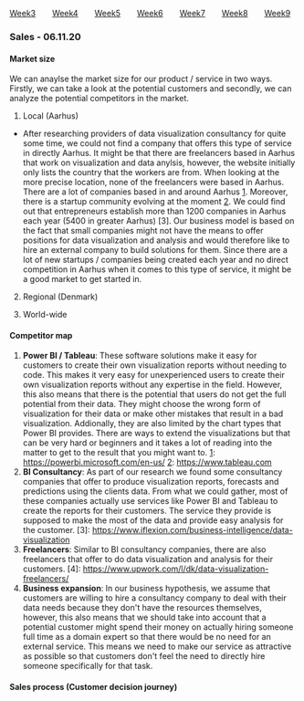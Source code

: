 [Week3](../README.md) &ensp;&ensp;&ensp; [Week4](./week4.md) &ensp;&ensp;&ensp; [Week5](./week5.md) &ensp;&ensp;&ensp; [Week6](./week6.md)
&ensp;&ensp;&ensp; [Week7](./week7.md) &ensp;&ensp;&ensp; [Week8](./week8.md) &ensp;&ensp;&ensp; [Week9](./week9.md)

### Sales - 06.11.20

#### Market size 

We can anaylse the market size for our product / service in two ways. Firstly, we can take a look at the potential customers and secondly, we can analyze the potential competitors in the market.

1. Local (Aarhus)
  - After researching providers of data visualization consultancy for quite some time, we could not find a company that offers this type of service in directly Aarhus. It might be that there are freelancers based in Aarhus that work on visualization and data anylsis, however, the website initially only lists the country that the workers are from. When looking at the more precise location, none of the freelancers were based in Aarhus. 
There are a lot of companies based in and around Aarhus [1]. Moreover, there is a startup community evolving at the moment [2]. We could find out that entrepreneurs establish more than 1200 companies in Aarhus each year (5400 in greater Aarhus) [3]. Our business model is based on the fact that small companies might not have the means to offer positions for data visualization and analysis and would therefore like to hire an external company to build solutions for them. Since there are a lot of new startups / companies being created each year and no direct competition in Aarhus when it comes to this type of service, it might be a good market to get started in. 
2. Regional (Denmark) 

3. World-wide


[1]: https://www.crunchbase.com/hub/aarhus-companies 
[1]: https://www.aarsome.com 
[2]: https://citybrand.aarhus.dk/media/36053/2019-05-28_do_business_with_aarhus_.pdf


#### Competitor map 
1. __Power BI / Tableau__: These software solutions make it easy for customers to create their own visualization reports without needing to code. This makes it very easy for unexperienced users to create their own visualization reports without any expertise in the field. However, this also means that there is the potential that users do not get the full potential from their data. They might choose the wrong form of visualization for their data or make other mistakes that result in a bad visualization. Addionally, they are also limited by the chart types that Power BI provides. There are ways to extend the visualizations but that can be very hard or beginners and it takes a lot of reading into the matter to get to the result that you might want to. 
[1]: https://powerbi.microsoft.com/en-us/ 
[2]: https://www.tableau.com
2. __BI Consultancy__: As part of our research we found some consultancy companies that offer to produce visualization reports, forecasts and predictions using the clients data. From what we could gather, most of these companies actually use services like Power BI and Tableau to create the reports for their customers. The service they provide is supposed to make the most of the data and provide easy analysis for the customer. 
[3]: https://www.iflexion.com/business-intelligence/data-visualization
3. __Freelancers__: Similar to BI consultancy companies, there are also freelancers that offer to do data visualization and analysis for their customers. 
[4]: https://www.upwork.com/l/dk/data-visualization-freelancers/
4. __Business expansion__: In our business hypothesis, we assume that customers are willing to hire a consultancy company to deal with their data needs because they don't have the resources themselves, however, this also means that we should take into account that a potential customer might spend their money on actually hiring someone full time as a domain expert so that there would be no need for an external service. This means we need to make our service as attractive as possible so that customers don't feel the need to directly hire someone specifically for that task. 



#### Sales process (Customer decision journey)  
